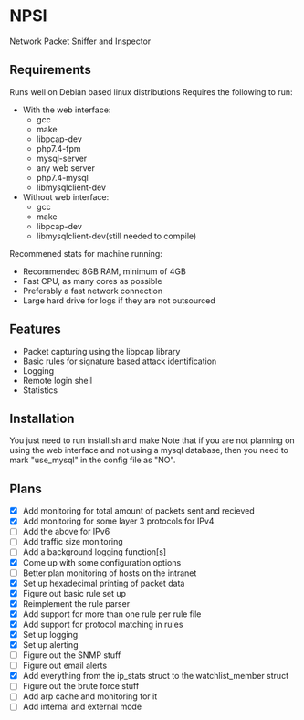 # NPSI
Network Packet Sniffer and Inspector
## Requirements
Runs well on Debian based linux distributions
Requires the following to run:
 - With the web interface:
   - gcc 
   - make 
   - libpcap-dev 
   - php7.4-fpm 
   - mysql-server 
   - any web server
   - php7.4-mysql
   - libmysqlclient-dev
 - Without web interface: 
   - gcc 
   - make 
   - libpcap-dev
   - libmysqlclient-dev(still needed to compile)

Recommened stats for machine running:
 - Recommended 8GB RAM, minimum of 4GB
 - Fast CPU, as many cores as possible
 - Preferably a fast network connection
 - Large hard drive for logs if they are not outsourced

## Features
 - Packet capturing using the libpcap library
 - Basic rules for signature based attack identification
 - Logging 
 - Remote login shell
 - Statistics
## Installation
You just need to run install.sh and make
Note that if you are not planning on using the web interface and not using a mysql database, then you need to mark "use_mysql" in the config file as "NO".


## Plans
 - [x] Add monitoring for total amount of packets sent and recieved
 - [x] Add monitoring for some layer 3 protocols for IPv4
 - [ ] Add the above for IPv6
 - [ ] Add traffic size monitoring
 - [ ] Add a background logging function[s]
 - [x] Come up with some configuration options
 - [ ] Better plan monitoring of hosts on the intranet
 - [x] Set up hexadecimal printing of packet data
 - [x] Figure out basic rule set up
 - [x] Reimplement the rule parser
 - [x] Add support for more than one rule per rule file
 - [x] Add support for protocol matching in rules
 - [x] Set up logging
 - [x] Set up alerting
 - [ ] Figure out the SNMP stuff
 - [ ] Figure out email alerts
 - [x] Add everything from the ip_stats struct to the watchlist_member struct
 - [ ] Figure out the brute force stuff
 - [ ] Add arp cache and monitoring for it
 - [ ] Add internal and external mode